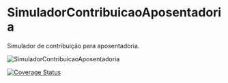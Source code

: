 # SimuladorContribuicaoAposentadoria
Simulador de contribuição para aposentadoria.

![SimuladorContribuicaoAposentadoria](https://github.com/GlerystonMatos/SimuladorContribuicaoAposentadoria/workflows/SimuladorContribuicaoAposentadoria/badge.svg)

<a href='https://coveralls.io/github/GlerystonMatos/SimuladorContribuicaoAposentadoria?branch=master'><img src='https://coveralls.io/repos/github/GlerystonMatos/SimuladorContribuicaoAposentadoria/badge.svg?branch=master' alt='Coverage Status' /></a>
